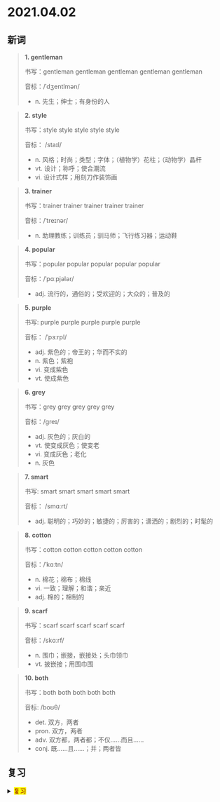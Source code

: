 # 2021.04.02

## 新词


> **1. gentleman**
>
> 书写：gentleman gentleman gentleman gentleman gentleman
>
> 音标：/ˈdʒentlmən/
>
> - n. 先生；绅士；有身份的人


> **2. style**
>
> 书写：style style style style style
>
> 音标：  /staɪl/
>
> - n. 风格；时尚；类型；字体；（植物学）花柱；（动物学）晶杆
> - vt. 设计；称呼；使合潮流
> - vi. 设计式样；用刻刀作装饰画

> **3. trainer**
>
> 书写：trainer trainer trainer trainer trainer
>
> 音标：/ˈtreɪnər/
>
> - n. 助理教练；训练员；驯马师；飞行练习器；运动鞋


> **4. popular**
>
> 书写：popular popular popular popular popular
>
> 音标：/ˈpɑːpjələr/
>
> - adj. 流行的，通俗的；受欢迎的；大众的；普及的



> **5. purple**
>
> 书写: purple purple purple purple purple
>
> 音标： /ˈpɜːrpl/
>
> - adj. 紫色的；帝王的；华而不实的
> - n. 紫色；紫袍
> - vi. 变成紫色
> - vt. 使成紫色


> **6. grey**
>
> 书写：grey grey grey grey grey
>
> 音标：/ɡreɪ/
>
> - adj. 灰色的；灰白的
> - vt. 使变成灰色；使变老
> - vi. 变成灰色；老化
> - n. 灰色


> **7. smart**
>
> 书写: smart smart smart smart smart
>
> 音标： /smɑːrt/
>
> - adj. 聪明的；巧妙的；敏捷的；厉害的；潇洒的；剧烈的；时髦的



> **8. cotton**
>
> 书写：cotton cotton cotton cotton cotton
>
> 音标：/ˈkɑːtn/
>
> - n. 棉花；棉布；棉线
> - vi. 一致；理解；和谐；亲近
> - adj. 棉的；棉制的


> **9. scarf**
>
> 书写：scarf scarf scarf scarf scarf 
>
> 音标：/skɑːrf/
> 
> - n. 围巾；嵌接，嵌接处；头巾领巾
> - vt. 披嵌接；用围巾围


> **10. both**
> 
> 书写：both both both both both
>
> 音标: /boʊθ/
>
> - det. 双方，两者
> - pron. 双方，两者
> - adv. 双方都，两者都；不仅……而且……
> - conj. 既……且……；并；两者皆


## 复习

<details> 
  <summary><mark><font color=darkred>复习</font></mark></summary>
  <br/>paper paper 报纸；纸张；论文；文件；
  <br/>take a photos 拍照；照相；
  <br/>dumpling dumpling 饺子；水果布丁；
  <br/>different different 不同的；有区别的；
  <br/>lazy lazy 懒惰；懒散的；无精打采的；
  <br/>fashion fashion 时尚；时兴；流行；
  <br/>pretty pretty 相当；很；
  <br/>top top 顶部；顶层；顶端；上面；
  <br/>expensive expensive 昂贵的；花钱多的；价格高的；
  <br/>restaurant restaurant 餐馆；餐厅；
  <br/>pocket money 零花钱；
  <br/>think about 思考；考虑；回想；
  <br/>large large 大的；大规模的；大型号的；大量的；
  <br/>fit fit 适合；安装；适宜的；健康的；
  <br/>lifestyle lifestyle 生活方式；
  <br/>radio radio 收音机；无线电广播；
  <br/>more more 更多；更大的；此外；
  <br/>most most 最多的；最大；非常；大多数；
  <br/>salt salt 盐；食盐；咸的；
  <br/>you're welcome 不客气；不用谢；
  <br/>lend lend 借给；接触；借贷；出借；贷款；
  <br/>spend spend 用；花；度过；用尽；开销；
  <br/>pocket pocket 口袋；衣兜；金钱上的；秘密的；
  <br/>lady lady 女士；小姐；淑女；夫人；
  <br/>just a minute 稍等；且慢；
  <br/>off off 关闭；关着的；不工作的；休息的；腐坏的；变质的；出发的；离去的；
  <br/>chat chat 聊天；闲谈；交谈；闲聊；网上聊天；
  <br/>tie tie 捆绑；束缚；绑；领带；联系；关系；平局；
  <br/>red packet 红包；
  <br/>poor poor 贫穷的；贫乏的；缺乏的；谦卑的；

</details>  

